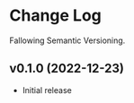 # Change Log

Fallowing Semantic Versioning.

<!-- ## [Unreleased] -->

## v0.1.0 (2022-12-23)

-   Initial release
